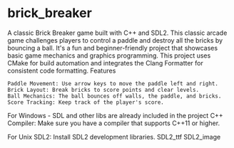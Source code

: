 # brick_breaker
A classic Brick Breaker game built with C++ and SDL2. This classic arcade game challenges players to control a paddle and destroy all the bricks by bouncing a ball. It's a fun and beginner-friendly project that showcases basic game mechanics and graphics programming.
This project uses CMake for build automation and integrates the Clang Formatter for consistent code formatting.
Features

    Paddle Movement: Use arrow keys to move the paddle left and right.
    Brick Layout: Break bricks to score points and clear levels.
    Ball Mechanics: The ball bounces off walls, the paddle, and bricks.
    Score Tracking: Keep track of the player's score.


For Windows - SDL and other libs are already included in the project
    C++ Compiler: Make sure you have a compiler that supports C++11 or higher.

For Unix
    SDL2: Install SDL2 development libraries.
    SDL2_ttf
    SDL2_image
